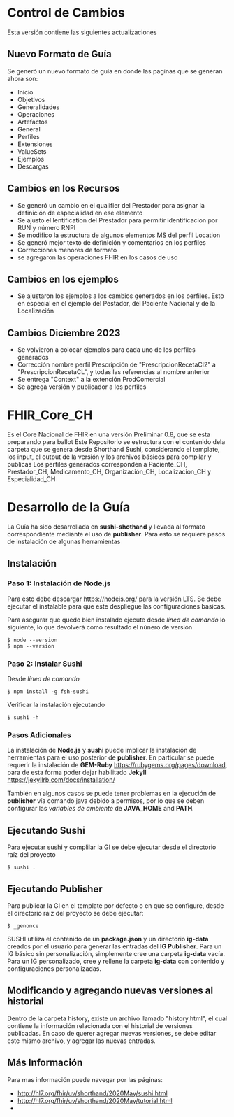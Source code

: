 # Control de Cambios
Esta versión contiene las siguientes actualizaciones

## Nuevo Formato de Guía
Se generó un nuevo formato de guía en donde las paginas que se generan ahora son:

* Inicio
* Objetivos
* Generalidades
* Operaciones
* Artefactos
 * General
 * Perfiles
 * Extensiones
 * ValueSets 
* Ejemplos
* Descargas

## Cambios en los Recursos

* Se generó un cambio en el qualifier del Prestador para asignar la definición de especialidad en ese elemento
* Se ajusto el Ientification del Prestador para permitir identificacion por RUN y número RNPI
* Se modifico la estructura de algunos elementos MS del perfil Location
* Se generó mejor texto de definición y comentarios en los perfiles 
* Correcciones menores de formato
* se agregaron las operaciones FHIR en los casos de uso

## Cambios en los ejemplos
* Se ajustaron los ejemplos a los cambios generados en los perfiles. Esto en especial en el ejemplo del Pestador, del Paciente Nacional y de la Localización

## Cambios Diciembre 2023

* Se volvieron a colocar ejemplos para cada uno de los perfiles generados
* Corrección nombre perfil Prescripción de "PrescripcionRecetaCl2" a "PrescripcionRecetaCL", y todas las referencias al nombre anterior
* Se entrega "Context" a la extención ProdComercial
* Se agrega versión y publicador a los perfiles

# FHIR_Core_CH
Es el Core Nacional de FHIR en una versión Preliminar 0.8, que se esta preparando para ballot
Este Repositorio se estructura con el contenido dela carpeta que se genera desde Shorthand Sushi, considerando el template, los input, el output de la versión y los archivos básicos para compilar y publicas
Los perfiles generados corresponden a Paciente_CH, Prestador_CH, Medicamento_CH, Organización_CH, Localizacion_CH y Especialidad_CH

# Desarrollo de la Guía
La Guía ha sido desarrollada en **sushi-shothand** y llevada al formato correspondiente mediante el uso de **publisher**. Para esto se requiere pasos de instalación de algunas herramientas

## Instalación
### Paso 1: Instalación de Node.js
Para esto debe descargar https://nodejs.org/ para la versión LTS. Se debe ejecutar el instalable para que este despliegue las configuraciones básicas.

Para asegurar que quedo bien instalado ejecute desde *línea de comando* lo siguiente, lo que devolverá como resultado el núnero de versión

~~~
$ node --version
$ npm --version
~~~

### Paso 2: Instalar Sushi
Desde *línea de comando*

~~~
$ npm install -g fsh-sushi
~~~

Verificar la instalación ejecutando

~~~
$ sushi -h
~~~
### Pasos Adicionales
La instalación de **Node.js** y **sushi** puede implicar la instalación de herramientas para el uso posterior de **publisher**. En particular se puede requerir la instalación de  **GEM-Ruby** https://rubygems.org/pages/download, para de esta forma poder dejar habilitado **Jekyll** https://jekyllrb.com/docs/installation/

También en algunos casos se puede tener problemas en la ejecución de **publisher** vía comando java debido a permisos, por lo que se deben configurar las *variables de ambiente* de **JAVA_HOME** and **PATH**.

## Ejecutando Sushi
Para ejecutar sushi y complilar la GI se debe ejecutar desde el directorio raíz del proyecto

~~~
$ sushi .
~~~

## Ejecutando Publisher
Para publicar la GI en el template por defecto o en que se configure, desde el directorio raiz del proyecto se debe ejecutar:

~~~
$ _genonce
~~~

SUSHI utiliza el contenido de un **package.json** y un directorio **ig-data** creados por el usuario para generar las entradas del **IG Publisher**. Para un IG básico sin personalización, simplemente cree una carpeta **ig-data** vacía. Para un IG personalizado, cree y rellene la carpeta **ig-data** con contenido y configuraciones personalizadas.

## Modificando y agregando nuevas versiones al historial
Dentro de la carpeta history, existe un archivo llamado "history.html", el cual contiene la información relacionada con el historial de versiones publicadas.
En caso de querer agregar nuevas versiones, se debe editar este mismo archivo, y agregar las nuevas entradas.

## Más Información
Para mas información puede navegar por las páginas:

* http://hl7.org/fhir/uv/shorthand/2020May/sushi.html
* http://hl7.org/fhir/uv/shorthand/2020May/tutorial.html
* 
